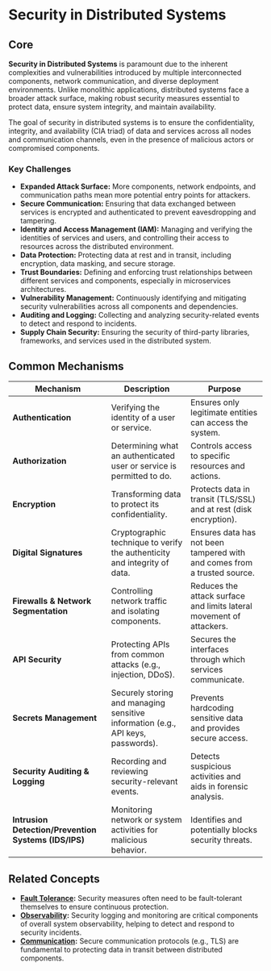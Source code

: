 # Security in Distributed Systems

## Core

**Security in Distributed Systems** is paramount due to the inherent complexities and vulnerabilities introduced by multiple interconnected components, network communication, and diverse deployment environments. Unlike monolithic applications, distributed systems face a broader attack surface, making robust security measures essential to protect data, ensure system integrity, and maintain availability.

The goal of security in distributed systems is to ensure the confidentiality, integrity, and availability (CIA triad) of data and services across all nodes and communication channels, even in the presence of malicious actors or compromised components.

### Key Challenges

-   **Expanded Attack Surface:** More components, network endpoints, and communication paths mean more potential entry points for attackers.
-   **Secure Communication:** Ensuring that data exchanged between services is encrypted and authenticated to prevent eavesdropping and tampering.
-   **Identity and Access Management (IAM):** Managing and verifying the identities of services and users, and controlling their access to resources across the distributed environment.
-   **Data Protection:** Protecting data at rest and in transit, including encryption, data masking, and secure storage.
-   **Trust Boundaries:** Defining and enforcing trust relationships between different services and components, especially in microservices architectures.
-   **Vulnerability Management:** Continuously identifying and mitigating security vulnerabilities across all components and dependencies.
-   **Auditing and Logging:** Collecting and analyzing security-related events to detect and respond to incidents.
-   **Supply Chain Security:** Ensuring the security of third-party libraries, frameworks, and services used in the distributed system.

## Common Mechanisms

| Mechanism | Description | Purpose |
|---|---|---|
| **Authentication** | Verifying the identity of a user or service. | Ensures only legitimate entities can access the system. |
| **Authorization** | Determining what an authenticated user or service is permitted to do. | Controls access to specific resources and actions. |
| **Encryption** | Transforming data to protect its confidentiality. | Protects data in transit (TLS/SSL) and at rest (disk encryption). |
| **Digital Signatures** | Cryptographic technique to verify the authenticity and integrity of data. | Ensures data has not been tampered with and comes from a trusted source. |
| **Firewalls & Network Segmentation** | Controlling network traffic and isolating components. | Reduces the attack surface and limits lateral movement of attackers. |
| **API Security** | Protecting APIs from common attacks (e.g., injection, DDoS). | Secures the interfaces through which services communicate. |
| **Secrets Management** | Securely storing and managing sensitive information (e.g., API keys, passwords). | Prevents hardcoding sensitive data and provides secure access. |
| **Security Auditing & Logging** | Recording and reviewing security-relevant events. | Detects suspicious activities and aids in forensic analysis. |
| **Intrusion Detection/Prevention Systems (IDS/IPS)** | Monitoring network or system activities for malicious behavior. | Identifies and potentially blocks security threats. |

## Related Concepts

-   **[Fault Tolerance](../fault-tolerance/README.md):** Security measures often need to be fault-tolerant themselves to ensure continuous protection.
-   **[Observability](../observability/README.md):** Security logging and monitoring are critical components of overall system observability, helping to detect and respond to security incidents.
-   **[Communication](../communication/README.md):** Secure communication protocols (e.g., TLS) are fundamental to protecting data in transit between distributed components.
